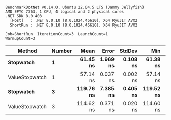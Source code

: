 ```

BenchmarkDotNet v0.14.0, Ubuntu 22.04.5 LTS (Jammy Jellyfish)
AMD EPYC 7763, 1 CPU, 4 logical and 2 physical cores
.NET SDK 8.0.403
  [Host]   : .NET 8.0.10 (8.0.1024.46610), X64 RyuJIT AVX2
  ShortRun : .NET 8.0.10 (8.0.1024.46610), X64 RyuJIT AVX2

Job=ShortRun  IterationCount=3  LaunchCount=1  
WarmupCount=3  

```
| Method         | Number | Mean      | Error    | StdDev   | Min       | Max       | Gen0   | Allocated |
|--------------- |------- |----------:|---------:|---------:|----------:|----------:|-------:|----------:|
| **Stopwatch**      | **1**      |  **61.45 ns** | **1.969 ns** | **0.108 ns** |  **61.38 ns** |  **61.58 ns** | **0.0005** |      **40 B** |
| ValueStopwatch | 1      |  57.14 ns | 0.037 ns | 0.002 ns |  57.14 ns |  57.14 ns |      - |         - |
| **Stopwatch**      | **3**      | **119.76 ns** | **7.385 ns** | **0.405 ns** | **119.52 ns** | **120.22 ns** | **0.0005** |      **40 B** |
| ValueStopwatch | 3      | 114.62 ns | 0.371 ns | 0.020 ns | 114.60 ns | 114.63 ns |      - |         - |
